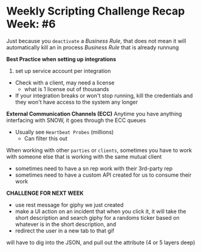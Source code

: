 # Weekly Scripting Challenge Recap Week: #6

Just because you `deactivate` a _Business Rule_, that does not mean it will automatically
kill an in process _Business Rule_ that is already runnung

**Best Practice when setting up integrations**
1. set up service account per integration
- Check with a client, may need a license
  - what is 1 license out of thousands
- If your integration breaks or won't stop running, kill the credentials and
  they won't have access to the system any longer


**External Communication Channels (ECC)**
Anytime you have anything interfacing with SNOW, it goes through the ECC queues
- Usually see `Heartbeat Probes` (millions)
  - Can filter this out

When working with other `parties` or `clients`, sometimes you have to work
with someone else that is working with the same mutual client
- sometimes need to have a sn rep work with their 3rd-party rep
- sometimes need to have a custom API created for us to consume their work



**CHALLENGE FOR NEXT WEEK**
- use rest message for giphy we just created
- make a UI action on an incident that when you click it, it will take the short description
  and search giphy for a randoms ticker based on whatever is in the short description, and
- redirect the user in a new tab to that gif


will have to dig into the JSON, and pull out the attribute (4 or 5 layers deep)
